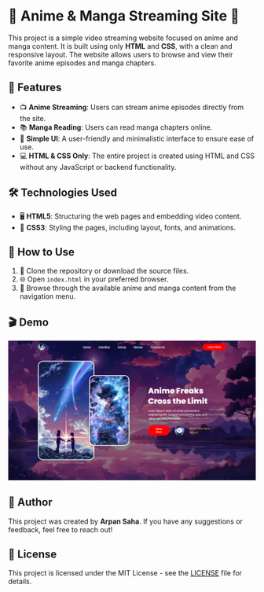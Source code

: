# 🎥 Anime & Manga Streaming Site 🎴

This project is a simple video streaming website focused on anime and manga content. It is built using only **HTML** and **CSS**, with a clean and responsive layout. The website allows users to browse and view their favorite anime episodes and manga chapters.

## 🌟 Features

- 📺 **Anime Streaming**: Users can stream anime episodes directly from the site.
- 📚 **Manga Reading**: Users can read manga chapters online.
- 🎨 **Simple UI**: A user-friendly and minimalistic interface to ensure ease of use.
- 💻 **HTML & CSS Only**: The entire project is created using HTML and CSS without any JavaScript or backend functionality.

## 🛠️ Technologies Used

- 🖥️ **HTML5**: Structuring the web pages and embedding video content.
- 🎨 **CSS3**: Styling the pages, including layout, fonts, and animations.

## 🚀 How to Use

1. 🔄 Clone the repository or download the source files.
2. 🌐 Open `index.html` in your preferred browser.
3. 📂 Browse through the available anime and manga content from the navigation menu.

## 🎬 Demo

![Website Preview](./siteSS.png)

## 👤 Author

This project was created by **Arpan Saha**. If you have any suggestions or feedback, feel free to reach out!

## 📄 License

This project is licensed under the MIT License - see the [LICENSE](LICENSE) file for details.
